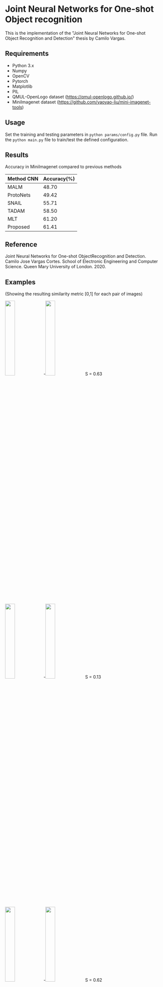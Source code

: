 # Joint Neural Networks for One-shot Object recognition

This is the implementation of the "Joint Neural Networks for One-shot Object Recognition and Detection" thesis by Camilo Vargas.

## Requirements
* Python 3.x
* Numpy
* OpenCV
* Pytorch
* Matplotlib
* PIL
* QMUL-OpenLogo dataset (https://qmul-openlogo.github.io/)
* MiniImagenet dataset (https://github.com/yaoyao-liu/mini-imagenet-tools)

## Usage
Set the training and testing parameters in ```python params/config.py``` file. Run the ```python main.py``` file to train/test the defined configuration.

## Results

Accuracy in MiniImagenet compared to previous methods

Method CNN | Accuracy(%)
-------------|-----|
MALM | 48.70
ProtoNets | 49.42
SNAIL | 55.71 
TADAM | 58.50 
MLT | 61.20
Proposed | 61.41

## Reference
Joint Neural Networks for One-shot ObjectRecognition and Detection. Camilo Jose Vargas Cortes. School of Electronic Engineering and Computer Science. Queen Mary University of London. 2020.

## Examples
(Showing the resulting similarity metric [0,1] for each pair of images)

<img src="https://github.com/cjvargasc/JNN_recog/blob/master/imgs/3m1.png" width="25%">-<img src="https://github.com/cjvargasc/JNN_recog/blob/master/imgs/3m5.png" width="25%">
S = 0.63

<img src="https://github.com/cjvargasc/JNN_recog/blob/master/imgs/3m1.png" width="25%">-<img src="https://github.com/cjvargasc/JNN_recog/blob/master/imgs/ANZ_sportslogo_1.png" width="25%">
S = 0.13

<img src="https://github.com/cjvargasc/JNN_recog/blob/master/imgs/n0327201000000011.jpg" width="25%">-<img src="https://github.com/cjvargasc/JNN_recog/blob/master/imgs/n0327201000000013.jpg" width="25%">
S = 0.62

<img src="https://github.com/cjvargasc/JNN_recog/blob/master/imgs/n0327201000000011.jpg" width="25%">-<img src="https://github.com/cjvargasc/JNN_recog/blob/master/imgs/n0452216800000088.jpg" width="25%">
S = 0.23

